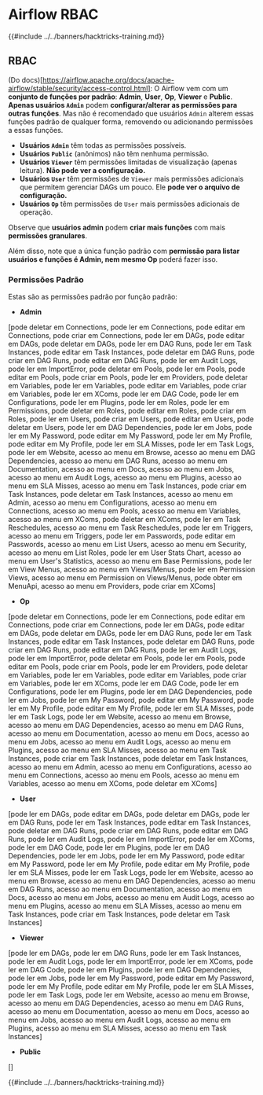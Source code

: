 # Airflow RBAC

{{#include ../../banners/hacktricks-training.md}}

## RBAC

(Do docs)\[https://airflow.apache.org/docs/apache-airflow/stable/security/access-control.html]: O Airflow vem com um **conjunto de funções por padrão**: **Admin**, **User**, **Op**, **Viewer** e **Public**. **Apenas usuários `Admin`** podem **configurar/alterar as permissões para outras funções**. Mas não é recomendado que usuários `Admin` alterem essas funções padrão de qualquer forma, removendo ou adicionando permissões a essas funções.

- **Usuários `Admin`** têm todas as permissões possíveis.
- **Usuários `Public`** (anônimos) não têm nenhuma permissão.
- **Usuários `Viewer`** têm permissões limitadas de visualização (apenas leitura). **Não pode ver a configuração.**
- **Usuários `User`** têm permissões de `Viewer` mais permissões adicionais que permitem gerenciar DAGs um pouco. Ele **pode ver o arquivo de configuração.**
- **Usuários `Op`** têm permissões de `User` mais permissões adicionais de operação.

Observe que **usuários admin** podem **criar mais funções** com mais **permissões granulares**.

Além disso, note que a única função padrão com **permissão para listar usuários e funções é Admin, nem mesmo Op** poderá fazer isso.

### Permissões Padrão

Estas são as permissões padrão por função padrão:

- **Admin**

\[pode deletar em Connections, pode ler em Connections, pode editar em Connections, pode criar em Connections, pode ler em DAGs, pode editar em DAGs, pode deletar em DAGs, pode ler em DAG Runs, pode ler em Task Instances, pode editar em Task Instances, pode deletar em DAG Runs, pode criar em DAG Runs, pode editar em DAG Runs, pode ler em Audit Logs, pode ler em ImportError, pode deletar em Pools, pode ler em Pools, pode editar em Pools, pode criar em Pools, pode ler em Providers, pode deletar em Variables, pode ler em Variables, pode editar em Variables, pode criar em Variables, pode ler em XComs, pode ler em DAG Code, pode ler em Configurations, pode ler em Plugins, pode ler em Roles, pode ler em Permissions, pode deletar em Roles, pode editar em Roles, pode criar em Roles, pode ler em Users, pode criar em Users, pode editar em Users, pode deletar em Users, pode ler em DAG Dependencies, pode ler em Jobs, pode ler em My Password, pode editar em My Password, pode ler em My Profile, pode editar em My Profile, pode ler em SLA Misses, pode ler em Task Logs, pode ler em Website, acesso ao menu em Browse, acesso ao menu em DAG Dependencies, acesso ao menu em DAG Runs, acesso ao menu em Documentation, acesso ao menu em Docs, acesso ao menu em Jobs, acesso ao menu em Audit Logs, acesso ao menu em Plugins, acesso ao menu em SLA Misses, acesso ao menu em Task Instances, pode criar em Task Instances, pode deletar em Task Instances, acesso ao menu em Admin, acesso ao menu em Configurations, acesso ao menu em Connections, acesso ao menu em Pools, acesso ao menu em Variables, acesso ao menu em XComs, pode deletar em XComs, pode ler em Task Reschedules, acesso ao menu em Task Reschedules, pode ler em Triggers, acesso ao menu em Triggers, pode ler em Passwords, pode editar em Passwords, acesso ao menu em List Users, acesso ao menu em Security, acesso ao menu em List Roles, pode ler em User Stats Chart, acesso ao menu em User's Statistics, acesso ao menu em Base Permissions, pode ler em View Menus, acesso ao menu em Views/Menus, pode ler em Permission Views, acesso ao menu em Permission on Views/Menus, pode obter em MenuApi, acesso ao menu em Providers, pode criar em XComs]

- **Op**

\[pode deletar em Connections, pode ler em Connections, pode editar em Connections, pode criar em Connections, pode ler em DAGs, pode editar em DAGs, pode deletar em DAGs, pode ler em DAG Runs, pode ler em Task Instances, pode editar em Task Instances, pode deletar em DAG Runs, pode criar em DAG Runs, pode editar em DAG Runs, pode ler em Audit Logs, pode ler em ImportError, pode deletar em Pools, pode ler em Pools, pode editar em Pools, pode criar em Pools, pode ler em Providers, pode deletar em Variables, pode ler em Variables, pode editar em Variables, pode criar em Variables, pode ler em XComs, pode ler em DAG Code, pode ler em Configurations, pode ler em Plugins, pode ler em DAG Dependencies, pode ler em Jobs, pode ler em My Password, pode editar em My Password, pode ler em My Profile, pode editar em My Profile, pode ler em SLA Misses, pode ler em Task Logs, pode ler em Website, acesso ao menu em Browse, acesso ao menu em DAG Dependencies, acesso ao menu em DAG Runs, acesso ao menu em Documentation, acesso ao menu em Docs, acesso ao menu em Jobs, acesso ao menu em Audit Logs, acesso ao menu em Plugins, acesso ao menu em SLA Misses, acesso ao menu em Task Instances, pode criar em Task Instances, pode deletar em Task Instances, acesso ao menu em Admin, acesso ao menu em Configurations, acesso ao menu em Connections, acesso ao menu em Pools, acesso ao menu em Variables, acesso ao menu em XComs, pode deletar em XComs]

- **User**

\[pode ler em DAGs, pode editar em DAGs, pode deletar em DAGs, pode ler em DAG Runs, pode ler em Task Instances, pode editar em Task Instances, pode deletar em DAG Runs, pode criar em DAG Runs, pode editar em DAG Runs, pode ler em Audit Logs, pode ler em ImportError, pode ler em XComs, pode ler em DAG Code, pode ler em Plugins, pode ler em DAG Dependencies, pode ler em Jobs, pode ler em My Password, pode editar em My Password, pode ler em My Profile, pode editar em My Profile, pode ler em SLA Misses, pode ler em Task Logs, pode ler em Website, acesso ao menu em Browse, acesso ao menu em DAG Dependencies, acesso ao menu em DAG Runs, acesso ao menu em Documentation, acesso ao menu em Docs, acesso ao menu em Jobs, acesso ao menu em Audit Logs, acesso ao menu em Plugins, acesso ao menu em SLA Misses, acesso ao menu em Task Instances, pode criar em Task Instances, pode deletar em Task Instances]

- **Viewer**

\[pode ler em DAGs, pode ler em DAG Runs, pode ler em Task Instances, pode ler em Audit Logs, pode ler em ImportError, pode ler em XComs, pode ler em DAG Code, pode ler em Plugins, pode ler em DAG Dependencies, pode ler em Jobs, pode ler em My Password, pode editar em My Password, pode ler em My Profile, pode editar em My Profile, pode ler em SLA Misses, pode ler em Task Logs, pode ler em Website, acesso ao menu em Browse, acesso ao menu em DAG Dependencies, acesso ao menu em DAG Runs, acesso ao menu em Documentation, acesso ao menu em Docs, acesso ao menu em Jobs, acesso ao menu em Audit Logs, acesso ao menu em Plugins, acesso ao menu em SLA Misses, acesso ao menu em Task Instances]

- **Public**

\[]

{{#include ../../banners/hacktricks-training.md}}
